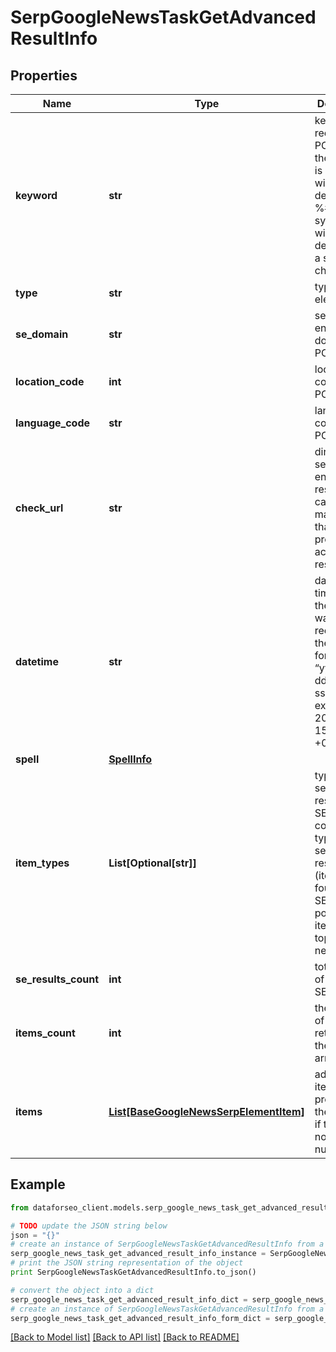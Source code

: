 # SerpGoogleNewsTaskGetAdvancedResultInfo


## Properties

Name | Type | Description | Notes
------------ | ------------- | ------------- | -------------
**keyword** | **str** | keyword received in a POST array the keyword is returned with decoded %## (plus symbol ‘+’ will be decoded to a space character) | [optional] 
**type** | **str** | type of element | [optional] 
**se_domain** | **str** | search engine domain in a POST array | [optional] 
**location_code** | **int** | location code in a POST array | [optional] 
**language_code** | **str** | language code in a POST array | [optional] 
**check_url** | **str** | direct URL to search engine results you can use it to make sure that we provided accurate results | [optional] 
**datetime** | **str** | date and time when the result was received in the UTC format: “yyyy-mm-dd hh-mm-ss +00:00” example: 2019-11-15 12:57:46 +00:00 | [optional] 
**spell** | [**SpellInfo**](SpellInfo.md) |  | [optional] 
**item_types** | **List[Optional[str]]** | types of search results in SERP contains types of search results (items) found in SERP. possible item types: top_stories, news_search | [optional] 
**se_results_count** | **int** | total number of results in SERP | [optional] 
**items_count** | **int** | the number of results returned in the items array | [optional] 
**items** | [**List[BaseGoogleNewsSerpElementItem]**](BaseGoogleNewsSerpElementItem.md) | additional items present in the element if there are none, equals null | [optional] 

## Example

```python
from dataforseo_client.models.serp_google_news_task_get_advanced_result_info import SerpGoogleNewsTaskGetAdvancedResultInfo

# TODO update the JSON string below
json = "{}"
# create an instance of SerpGoogleNewsTaskGetAdvancedResultInfo from a JSON string
serp_google_news_task_get_advanced_result_info_instance = SerpGoogleNewsTaskGetAdvancedResultInfo.from_json(json)
# print the JSON string representation of the object
print SerpGoogleNewsTaskGetAdvancedResultInfo.to_json()

# convert the object into a dict
serp_google_news_task_get_advanced_result_info_dict = serp_google_news_task_get_advanced_result_info_instance.to_dict()
# create an instance of SerpGoogleNewsTaskGetAdvancedResultInfo from a dict
serp_google_news_task_get_advanced_result_info_form_dict = serp_google_news_task_get_advanced_result_info.from_dict(serp_google_news_task_get_advanced_result_info_dict)
```
[[Back to Model list]](../README.md#documentation-for-models) [[Back to API list]](../README.md#documentation-for-api-endpoints) [[Back to README]](../README.md)


